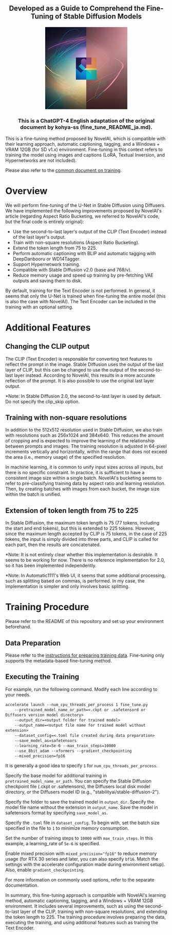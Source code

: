 ## <p align="center">Developed as a Guide to Comprehend the Fine-Tuning of Stable Diffusion Models</p>

<p align="center">
  <img src="https://raw.githubusercontent.com/darkstorm2150/OpenGen/main/OpenGen%20Logo-768.jpg" alt="ALT_TEXT" height="256">
</p>

<h3><p align="center">This is a ChatGPT-4 English adaptation of the original document by kohya-ss (fine_tune_README_ja.md).</p></h3>

This is a fine-tuning method proposed by NovelAI, which is compatible with their learning approach, automatic captioning, tagging, and a Windows + VRAM 12GB (for SD v1.x) environment. Fine-tuning in this context refers to training the model using images and captions (LoRA, Textual Inversion, and Hypernetworks are not included).

Please also refer to the [common document on training](./train_README.md).

# Overview

We will perform fine-tuning of the U-Net in Stable Diffusion using Diffusers. We have implemented the following improvements proposed by NovelAI's article (regarding Aspect Ratio Bucketing, we referred to NovelAI's code, but the final code is entirely original):

* Use the second-to-last layer's output of the CLIP (Text Encoder) instead of the last layer's output.
* Train with non-square resolutions (Aspect Ratio Bucketing).
* Extend the token length from 75 to 225.
* Perform automatic captioning with BLIP and automatic tagging with DeepDanbooru or WD14Tagger.
* Support Hypernetwork training.
* Compatible with Stable Diffusion v2.0 (base and 768/v).
* Reduce memory usage and speed up training by pre-fetching VAE outputs and saving them to disk.

By default, training for the Text Encoder is not performed. In general, it seems that only the U-Net is trained when fine-tuning the entire model (this is also the case with NovelAI). The Text Encoder can be included in the training with an optional setting.

# Additional Features

## Changing the CLIP output

The CLIP (Text Encoder) is responsible for converting text features to reflect the prompt in the image. Stable Diffusion uses the output of the last layer of CLIP, but this can be changed to use the output of the second-to-last layer instead. According to NovelAI, this results in a more accurate reflection of the prompt. It is also possible to use the original last layer output.

*Note: In Stable Diffusion 2.0, the second-to-last layer is used by default. Do not specify the clip_skip option.

## Training with non-square resolutions

In addition to the 512x512 resolution used in Stable Diffusion, we also train with resolutions such as 256x1024 and 384x640. This reduces the amount of cropping and is expected to improve the learning of the relationship between prompts and images. The training resolution is adjusted in 64-pixel increments vertically and horizontally, within the range that does not exceed the area (i.e., memory usage) of the specified resolution.

In machine learning, it is common to unify input sizes across all inputs, but there is no specific constraint. In practice, it is sufficient to have a consistent image size within a single batch. NovelAI's bucketing seems to refer to pre-classifying training data by aspect ratio and learning resolution. Then, by creating batches with images from each bucket, the image size within the batch is unified.

## Extension of token length from 75 to 225

In Stable Diffusion, the maximum token length is 75 (77 tokens, including the start and end tokens), but this is extended to 225 tokens. However, since the maximum length accepted by CLIP is 75 tokens, in the case of 225 tokens, the input is simply divided into three parts, and CLIP is called for each part, then the results are concatenated.

*Note: It is not entirely clear whether this implementation is desirable. It seems to be working for now. There is no reference implementation for 2.0, so it has been implemented independently.

*Note: In Automatic1111's Web UI, it seems that some additional processing, such as splitting based on commas, is performed. In my case, the implementation is simpler and only involves basic splitting.

# Training Procedure

Please refer to the README of this repository and set up your environment beforehand.

## Data Preparation

Please refer to the [instructions for preparing training data](./train_README.md). Fine-tuning only supports the metadata-based fine-tuning method.

## Executing the Training

For example, run the following command. Modify each line according to your needs.

```
accelerate launch --num_cpu_threads_per_process 1 fine_tune.py 
    --pretrained_model_name_or_path=<.ckpt or .safetensord or Diffusers version model directory> 
    --output_dir=<output folder for trained model>  
    --output_name=<output file name for trained model without extension> 
    --dataset_config=<.toml file created during data preparation> 
    --save_model_as=safetensors 
    --learning_rate=5e-6 --max_train_steps=10000 
    --use_8bit_adam --xformers --gradient_checkpointing
    --mixed_precision=fp16
```

It is generally a good idea to specify `1` for `num_cpu_threads_per_process`.

Specify the base model for additional training in `pretrained_model_name_or_path`. You can specify the Stable Diffusion checkpoint file (.ckpt or .safetensors), the Diffusers local disk model directory, or the Diffusers model ID (e.g., "stabilityai/stable-diffusion-2").

Specify the folder to save the trained model in `output_dir`. Specify the model file name without the extension in `output_name`. Save the model in safetensors format by specifying `save_model_as`.

Specify the `.toml` file in `dataset_config`. To begin with, set the batch size specified in the file to `1` to minimize memory consumption.

Set the number of training steps to `10000` with `max_train_steps`. In this example, a learning_rate of `5e-6` is specified.

Enable mixed precision with `mixed_precision="fp16"` to reduce memory usage (for RTX 30 series and later, you can also specify `bf16`. Match the settings with the accelerate configuration made during environment setup). Also, enable `gradient_checkpointing`.

For more information on commonly used options, refer to the separate documentation.

In summary, this fine-tuning approach is compatible with NovelAI's learning method, automatic captioning, tagging, and a Windows + VRAM 12GB environment. It includes several improvements, such as using the second-to-last layer of the CLIP, training with non-square resolutions, and extending the token length to 225. The training procedure involves preparing the data, executing the training, and using additional features such as training the Text Encoder.
